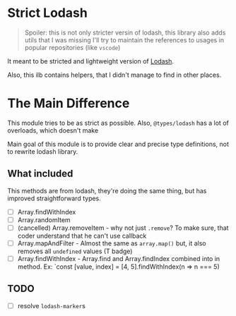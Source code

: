 # Strict Lodash

> Spoiler: this is not only stricter versin of lodash, this library also adds utils that I was missing
> I'll try to maintain the references to usages in popular repositories (like `vscode`)

It meant to be stricted and lightweight version of [Lodash](http://lodash.com/).

Also, this ilb contains helpers, that I didn't manage to find in other places.

# The Main Difference

This module tries to be as strict as possible. Also, `@types/lodash` has a lot of overloads, which doesn't make

Main goal of this module is to provide clear and precise type definitions, not to rewrite lodash library.

## What included

This methods are from lodash, they're doing the same thing, but has improved straightforward types.

- [ ] Array.findWithIndex
- [ ] Array.randomItem
- [ ] (cancelled) Array.removeItem - why not just `.remove`? To make sure, that coder understand that he can't use callback
- [ ] Array.mapAndFilter - Almost the same as `array.map()` but, it also removes all `undefined` values (T badge)
- [ ] Array.findWithIndex - Array.find and Array.findIndex combined into in method. Ex: `const [value, index] = [4, 5].findWithIndex(n => n === 5)

## TODO

- [ ] resolve `lodash-marker`s